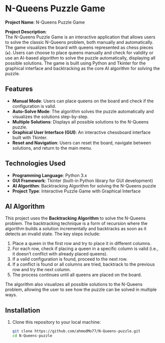    # N-Queens Puzzle Game

**Project Name**: N-Queens Puzzle Game

**Project Description**:  
The N-Queens Puzzle Game is an interactive application that allows users to solve the classic N-Queens problem, both manually and automatically. The game visualizes the board with queens represented as chess pieces (`♛`). Users can choose to place queens manually and check for validity or use an AI-based algorithm to solve the puzzle automatically, displaying all possible solutions. The game is built using Python and Tkinter for the graphical interface and backtracking as the core AI algorithm for solving the puzzle.

## Features

- **Manual Mode**: Users can place queens on the board and check if the configuration is valid.
- **Auto-Solve Mode**: The algorithm solves the puzzle automatically and visualizes the solutions step-by-step.
- **Multiple Solutions**: Displays all possible solutions to the N-Queens puzzle.
- **Graphical User Interface (GUI)**: An interactive chessboard interface built with Tkinter.
- **Reset and Navigation**: Users can reset the board, navigate between solutions, and return to the main menu.

## Technologies Used

- **Programming Language**: Python 3.x
- **GUI Framework**: Tkinter (built-in Python library for GUI development)
- **AI Algorithm**: Backtracking Algorithm for solving the N-Queens puzzle
- **Project Type**: Interactive Puzzle Game with Graphical Interface

## AI Algorithm

This project uses the **Backtracking Algorithm** to solve the N-Queens problem. The backtracking technique is a form of recursion where the algorithm builds a solution incrementally and backtracks as soon as it detects an invalid state. The key steps include:

1. Place a queen in the first row and try to place it in different columns.
2. For each row, check if placing a queen in a specific column is valid (i.e., it doesn’t conflict with already placed queens).
3. If a valid configuration is found, proceed to the next row.
4. If a conflict is found or all columns are tried, backtrack to the previous row and try the next column.
5. The process continues until all queens are placed on the board.

The algorithm also visualizes all possible solutions to the N-Queens problem, allowing the user to see how the puzzle can be solved in multiple ways.

## Installation

1. Clone this repository to your local machine:
   ```bash
   git clone https://github.com/ahmedMo77/N-Queens-puzzle.git
   cd N-Queens-puzzle

